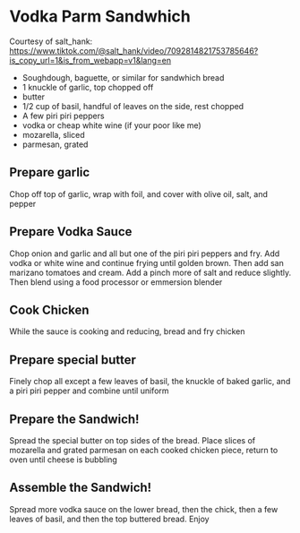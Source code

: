 # Vodka Parm Sandwhich

Courtesy of salt_hank: https://www.tiktok.com/@salt_hank/video/7092814821753785646?is_copy_url=1&is_from_webapp=v1&lang=en

- Soughdough, baguette, or similar for sandwhich bread
- 1 knuckle of garlic, top chopped off
- butter
- 1/2 cup of basil, handful of leaves on the side, rest chopped
- A few piri piri peppers
- vodka or cheap white wine (if your poor like me)
- mozarella, sliced
- parmesan, grated

## Prepare garlic

Chop off top of garlic, wrap with foil, and cover with olive oil, salt, and pepper

## Prepare Vodka Sauce

Chop onion and garlic and all but one of the piri piri peppers and fry. Add vodka or white wine and continue frying until golden brown. Then add san marizano tomatoes and cream. Add a pinch more of salt and reduce slightly. Then blend using a food processor or emmersion blender

## Cook Chicken

While the sauce is cooking and reducing, bread and fry chicken

## Prepare special butter

Finely chop all except a few leaves of basil, the knuckle of baked garlic, and a piri piri pepper and combine until uniform

## Prepare the Sandwich!

Spread the special butter on top sides of the bread. Place slices of mozarella and grated parmesan on each cooked chicken piece, return to oven until cheese is bubbling

## Assemble the Sandwich!

Spread more vodka sauce on the lower bread, then the chick, then a few leaves of basil, and then the top buttered bread. Enjoy

